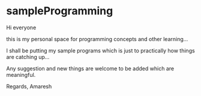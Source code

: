 sampleProgramming
=================
Hi everyone

this is my personal space for programming concepts and other learning...

I shall be putting my sample programs which is just to practically how things are catching up...

Any suggestion and new things are welcome to be added which are meaningful. 

Regards,
Amaresh
